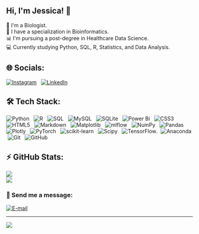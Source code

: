 ## Hi, I'm Jessica! 👋

🔬 I'm a Biologist. <br/>
🧬 I have a specialization in Bioinformatics. <br/>
📊 I'm pursuing a post-degree in Healthcare Data Science. <br/>
💻 Currently studying Python, SQL, R, Statistics, and Data Analysis. <br/>


## 🌐 Socials:
[![Instagram](https://img.shields.io/badge/Instagram-%23E4405F.svg?logo=Instagram&logoColor=white)](https://instagram.com/jessicasilvacodes) ‎ ‎  [![LinkedIn](https://img.shields.io/badge/LinkedIn-%230077B5.svg?logo=linkedin&logoColor=white)](https://linkedin.com/in/sdsjessica) 


## 🛠️ Tech Stack:
![Python](https://img.shields.io/badge/python-3670A0?style=for-the-badge&logo=python&logoColor=ffdd54) ‎ ‎  ![R](https://img.shields.io/badge/r-%23276DC3.svg?style=for-the-badge&logo=r&logoColor=white) ‎ ‎  ![SQL](https://img.shields.io/badge/mysql-4479A1.svg?style=for-the-badge&logo=mysql&logoColor=white) ‎ ‎  ![MySQL](https://img.shields.io/badge/mysql-4479A1.svg?style=for-the-badge&logo=mysql&logoColor=white) ‎ ‎  ![SQLite](https://img.shields.io/badge/sqlite-%2307405e.svg?style=for-the-badge&logo=sqlite&logoColor=white) ‎ ‎  ![Power Bi](https://img.shields.io/badge/power_bi-F2C811?style=for-the-badge&logo=powerbi&logoColor=black) ‎ ‎  ![CSS3](https://img.shields.io/badge/css3-%231572B6.svg?style=for-the-badge&logo=css3&logoColor=white) ‎ ‎  ![HTML5](https://img.shields.io/badge/html5-%23E34F26.svg?style=for-the-badge&logo=html5&logoColor=white) ‎ ‎  ![Markdown](https://img.shields.io/badge/markdown-%23000000.svg?style=for-the-badge&logo=markdown&logoColor=white) ‎ ‎  ![Matplotlib](https://img.shields.io/badge/Matplotlib-%23ffffff.svg?style=for-the-badge&logo=Matplotlib&logoColor=black) ‎ ‎  ![mlflow](https://img.shields.io/badge/mlflow-%23d9ead3.svg?style=for-the-badge&logo=numpy&logoColor=blue) ‎ ‎  ![NumPy](https://img.shields.io/badge/numpy-%23013243.svg?style=for-the-badge&logo=numpy&logoColor=white) ‎ ‎  ![Pandas](https://img.shields.io/badge/pandas-%23150458.svg?style=for-the-badge&logo=pandas&logoColor=white) ‎ ‎  ![Plotly](https://img.shields.io/badge/Plotly-%233F4F75.svg?style=for-the-badge&logo=plotly&logoColor=white) ‎ ‎  ![PyTorch](https://img.shields.io/badge/PyTorch-%23EE4C2C.svg?style=for-the-badge&logo=PyTorch&logoColor=white) ‎ ‎  ![scikit-learn](https://img.shields.io/badge/scikit--learn-%23F7931E.svg?style=for-the-badge&logo=scikit-learn&logoColor=white) ‎ ‎  ![Scipy](https://img.shields.io/badge/SciPy-%230C55A5.svg?style=for-the-badge&logo=scipy&logoColor=%white) ‎ ‎  ![TensorFlow](https://img.shields.io/badge/TensorFlow-%23FF6F00.svg?style=for-the-badge&logo=TensorFlow&logoColor=white).‎ ‎  ![Anaconda](https://img.shields.io/badge/Anaconda-%2344A833.svg?style=for-the-badge&logo=anaconda&logoColor=white) ‎ ‎  ![Git](https://img.shields.io/badge/git-%23F05033.svg?style=for-the-badge&logo=git&logoColor=white) ‎ ‎  ![GitHub](https://img.shields.io/badge/github-%23121011.svg?style=for-the-badge&logo=github&logoColor=white)


## ⚡ GitHub Stats:
![](https://nirzak-streak-stats.vercel.app/?user=jessicasilvacodes&theme=bear&hide_border=true)<br/>
![](https://github-readme-stats.vercel.app/api/top-langs/?username=jessicasilvacodes&theme=bear&hide_border=true&include_all_commits=true&count_private=false&layout=compact)


### 📩 Send me a message: 
[![E-mail](https://img.shields.io/badge/-Email-81a1c1?style=for-the-badge&logo=microsoft-outlook&logoColor=81a1c1)](mailto:jessicasilvacodes@gmail.com) ‎ ‎  


---
[![](https://visitcount.itsvg.in/api?id=jessicasilvacodes&icon=0&color=0)](https://visitcount.itsvg.in)

